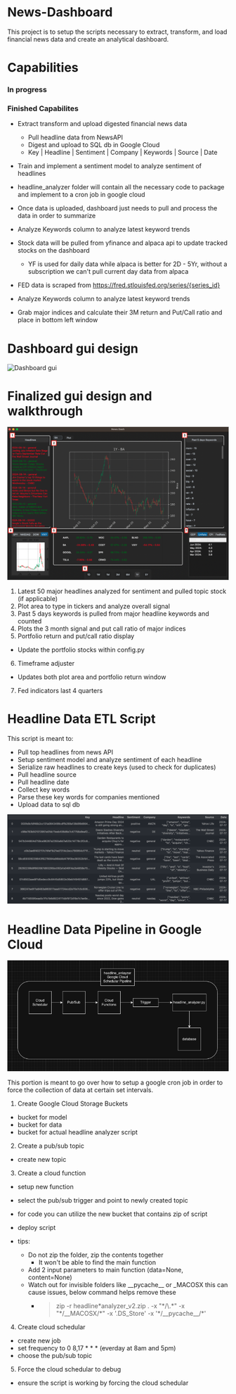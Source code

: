 # News-Dashboard

This project is to setup the scripts necessary to extract, transform, and load financial news data and create an analytical dashboard.

# Capabilities

### In progress

### Finished Capabilites

- Extract transform and upload digested financial news data

  - Pull headline data from NewsAPI
  - Digest and upload to SQL db in Google Cloud
  - Key | Headline | Sentiment | Company | Keywords | Source | Date

- Train and implement a sentiment model to analyze sentiment of headlines

- headline_analyzer folder will contain all the necessary code to package and implement to a cron job in google cloud

- Once data is uploaded, dashboard just needs to pull and process the data in order to summarize

- Analyze Keywords column to analyze latest keyword trends

- Stock data will be pulled from yfinance and alpaca api to update tracked stocks on the dashboard

  - YF is used for daily data while alpaca is better for 2D - 5Yr, without a subscription we can't pull current day data from alpaca

- FED data is scraped from https://fred.stlouisfed.org/series/{series_id}

- Analyze Keywords column to analyze latest keyword trends

- Grab major indices and calculate their 3M return and Put/Call ratio and place in bottom left window

# Dashboard gui design

![Dashboard gui](attachments/News-Dash-GUI.png)

# Finalized gui design and walkthrough

![Final gui design](attachments/FinalGui.png)

1. Latest 50 major headlines analyzed for sentiment and pulled topic stock (if applicable)
2. Plot area to type in tickers and analyze overall signal
3. Past 5 days keywords is pulled from major headline keywords and counted
4. Plots the 3 month signal and put call ratio of major indices
5. Portfolio return and put/call ratio display

- Update the portfolio stocks within config.py

6. Timeframe adjuster

- Updates both plot area and portfolio return window

7. Fed indicators last 4 quarters

# Headline Data ETL Script

This script is meant to:

- Pull top headlines from news API
- Setup sentiment model and analyze sentiment of each headline
- Serialize raw headlines to create keys (used to check for duplicates)
- Pull headline source
- Pull headline date
- Collect key words
- Parse these key words for companies mentioned
- Upload data to sql db

![Headline SQL Data](attachments/headline-sql-data.png)

# Headline Data Pipeline in Google Cloud

![Data Pipeline](attachments/Data-Pipeline.png)

This portion is meant to go over how to setup a google cron job in order to force the collection of data at certain set intervals.

1. Create Google Cloud Storage Buckets

- bucket for model
- bucket for data
- bucket for actual headline analyzer script

2. Create a pub/sub topic

- create new topic

3. Create a cloud function

- setup new function
- select the pub/sub trigger and point to newly created topic
- for code you can utilize the new bucket that contains zip of script
- deploy script

- tips:
  - Do not zip the folder, zip the contents together
    - It won't be able to find the main function
  - Add 2 input parameters to main function (data=None, content=None)
  - Watch out for invisible folders like \_\_pycache\_\_ or \_MACOSX this can cause issues, below command helps remove these
    - > zip -r headline\*analyzer_v2.zip . -x "\*/\\.\*" -x "\*/\_\_MACOSX/\*" -x '.DS_Store' -x '\*/\_\_pycache\_\_/\*'

4. Create cloud schedular

- create new job
- set frequency to 0 8,17 \* \* \* (everday at 8am and 5pm)
- choose the pub/sub topic

5. Force the cloud schedular to debug

- ensure the script is working by forcing the cloud schedular
